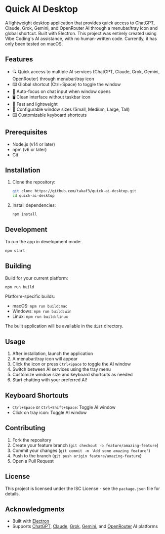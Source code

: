 # Quick AI Desktop

A lightweight desktop application that provides quick access to ChatGPT, Claude, Grok, Gemini, and OpenRouter AI through a menubar/tray icon and global shortcut. Built with Electron. This project was entirely created using Vibe Coding's AI assistance, with no human-written code. Currently, it has only been tested on macOS.

## Features

- 🔍 Quick access to multiple AI services (ChatGPT, Claude, Grok, Gemini, OpenRouter) through menubar/tray icon
- ⌨️ Global shortcut (Ctrl+Space) to toggle the window
- 🎯 Auto-focus on chat input when window opens
- 🖥️ Clean interface without taskbar icon
- 💨 Fast and lightweight
- 📐 Configurable window sizes (Small, Medium, Large, Tall)
- ⌨️ Customizable keyboard shortcuts

## Prerequisites

- Node.js (v14 or later)
- npm (v6 or later)
- Git

## Installation

1. Clone the repository:
   ```bash
   git clone https://github.com/takaf3/quick-ai-desktop.git
   cd quick-ai-desktop
   ```

2. Install dependencies:
   ```bash
   npm install
   ```

## Development

To run the app in development mode:
```bash
npm start
```

## Building

Build for your current platform:
```bash
npm run build
```

Platform-specific builds:
- macOS: `npm run build:mac`
- Windows: `npm run build:win`
- Linux: `npm run build:linux`

The built application will be available in the `dist` directory.

## Usage

1. After installation, launch the application
2. A menubar/tray icon will appear
3. Click the icon or press `Ctrl+Space` to toggle the AI window
4. Switch between AI services using the tray menu
5. Customize window size and keyboard shortcuts as needed
6. Start chatting with your preferred AI!

## Keyboard Shortcuts

- `Ctrl+Space` or `Ctrl+Shift+Space`: Toggle AI window
- Click on tray icon: Toggle AI window

## Contributing

1. Fork the repository
2. Create your feature branch (`git checkout -b feature/amazing-feature`)
3. Commit your changes (`git commit -m 'Add some amazing feature'`)
4. Push to the branch (`git push origin feature/amazing-feature`)
5. Open a Pull Request

## License

This project is licensed under the ISC License - see the `package.json` file for details.

## Acknowledgments

- Built with [Electron](https://www.electronjs.org/)
- Supports [ChatGPT](https://chatgpt.com/), [Claude](https://claude.ai/), [Grok](https://grok.com/), [Gemini](https://gemini.google.com/app), and [OpenRouter](https://openrouter.ai/chat) AI platforms